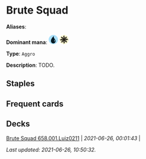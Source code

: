 # Brute Squad

**Aliases**: 

**Dominant mana**: <img src="../resources/images/mana/U.png" width="25"/> <img src="../resources/images/mana/W.png" width="25"/>

**Type**: `Aggro`

**Description**: TODO.

## **Staples**



## **Frequent cards**



## **Decks**

[Brute Squad 658.001.Luiz0211](https://deckstats.net/decks/181430/2125025-brute-squad-658-001-luiz0211) | *2021-06-26, 00:01:43* |   


*Last updated: 2021-06-26, 10:50:32.*
